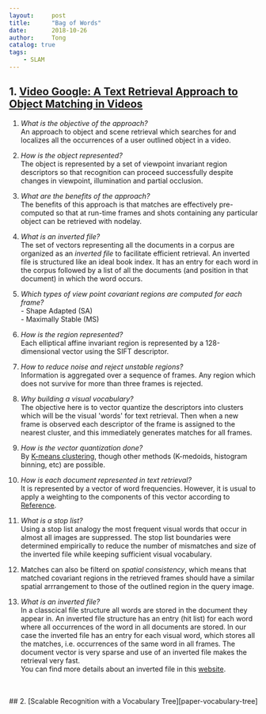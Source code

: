 ```yaml
---
layout:     post
title:      "Bag of Words"
date:       2018-10-26
author:     Tong
catalog: true
tags:
    - SLAM
---
```


## 1. [Video Google: A Text Retrieval Approach to Object Matching in Videos][paper-Bag-of-Words]

1. _What is the objective of the approach?_
<br> An approach to object and scene retrieval which searches for and localizes all the occurrences of a user outlined object in a video.

2. _How is the object represented?_
<br> The object is represented by a set of viewpoint invariant region descriptors so that recognition can proceed successfully despite changes in viewpoint, illumination and partial occlusion.

3. _What are the benefits of the approach?_
<br> The benefits of this approach is that matches are effectively pre-computed so that at run-time frames and shots containing any particular object can be retrieved with nodelay.

4. _What is an inverted file?_
<br> The set of vectors representing all the documents in a corpus are organized as an _inverted file_ to facilitate efficient retrieval. An inverted file is structured like an ideal book index. It has an entry for each word in the corpus followed by a list of all the documents (and position in that document) in which the word occurs.

5. _Which types of view point covariant regions are computed for each frame?_
<br> - Shape Adapted (SA)
<br> - Maximally Stable (MS)

6. _How is the region represented?_
<br> Each elliptical affine invariant region is represented by a 128-dimensional vector using the SIFT descriptor.

7. _How to reduce noise and reject unstable regions?_
<br> Information is aggregated over a sequence of frames. Any region which does not survive for more than three frames is rejected.

8. _Why building a visual vocabulary?_
<br> The objective here is to vector quantize the descriptors into clusters which will be the visual 'words' for text retrieval. Then when a new frame is observed each descriptor of the frame is assigned to the nearest cluster, and this immediately generates matches for all frames.

9. _How is the vector quantization done?_
<br> By [K-means clustering][website-k-means], though other methods (K-medoids, histogram binning, etc) are possible.

10. _How is each document represented in text retrieval?_
<br> It is represented  by a vector of word frequencies. However, it is usual to apply a weighting to the components of this vector according to [Reference][book-modern-information-retrieval]. 

11. _What is a stop list?_
<br> Using a stop list analogy the most frequent visual words that occur in almost all images are suppressed. The stop list boundaries were determined empirically to reduce the number of mismatches and size of the inverted file while keeping sufficient visual vocabulary.

12. Matches can also be filterd on _spatial consistency_, which means that matched covariant regions in the retrieved frames should have a similar spatial arrrangement to those of the outlined region in the query image.

13. _What is an inverted file?_
<br> In a classcical file structure all words are stored in the document they appear in. An inverted file structure has an entry (hit list) for each word where all occurrences of the word in all documents are stored. In our case the inverted file has an entry for each visual word, which stores all the matches, i.e. occurrences of the same word in all frames. The document vector is very sparse and use of an inverted file makes the retrieval very fast.
<br> You can find more details about an inverted file in this [website][website-inverted-file].

<br>
<br>
## 2. [Scalable Recognition with a Vocabulary Tree][paper-vocabulary-tree]



[paper-Bag-of-Words]: http://www.robots.ox.ac.uk/~vgg/publications/papers/sivic03.pdf
[paper-vocabulary-tree]: http://www-inst.eecs.berkeley.edu/~cs294-6/fa06/papers/nister_stewenius_cvpr2006.pdf
[website-k-means]: http://lingtong.de/2018/10/26/K-Means-Clustering/
[book-modern-information-retrieval]: http://people.ischool.berkeley.edu/~hearst/irbook/print/chap10.pdf
[website-inverted-file]: http://orion.lcg.ufrj.br/Dr.Dobbs/books/book5/chap03.htm